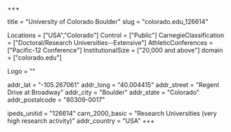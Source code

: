
+++

title = "University of Colorado Boulder"
slug = "colorado.edu_126614"

Locations = ["USA","Colorado"]
Control = ["Public"]
CarnegieClassification = ["Doctoral/Research Universities--Extensive"]
AthleticConferences = ["Pacific-12 Conference"]
InstitutionalSize = ["20,000 and above"]
domain = ["colorado.edu"]

Logo = ""

addr_lat = "-105.267061"
addr_long = "40.004415"
addr_street = "Regent Drive at Broadway"
addr_city = "Boulder"
addr_state = "Colorado"
addr_postalcode = "80309-0017"

ipeds_unitid = "126614"
carn_2000_basic = "Research Universities (very high research activity)"
addr_country = "USA"
+++
    
